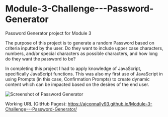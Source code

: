 # Module-3-Challenge---Password-Generator
Password Generator project for Module 3

The purpose of this project is to generate a random Password based on criteria inputted by the user. Do they want to include upper case characters, numbers, and/or special characters as possible characters, and how long do they want the password to be?

In completing this project I had to apply knowledge of JavaScript, specifically JavaScript functions. This was also my first use of JavaScript in using Prompts (in this case, Confirmation Prompts) to create dynamic content which can be impacted based on the desires of the end user.

![Screenshot of Password Generator](https://imgur.com/sTYKpWm)

Working URL (GitHub Pages): https://ajconnally93.github.io/Module-3-Challenge---Password-Generator/